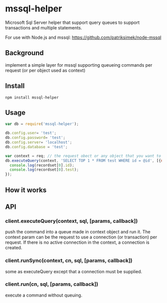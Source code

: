 # mssql-helper

Microsoft Sql Server helper that support query queues to support transactions and multiple statements.

For use with Node.js and mssql: https://github.com/patriksimek/node-mssql

## Background

implement a simple layer for mssql supporting queueing commands per request (or per object used as context)

## Install

`npm install mssql-helper`

## Usage

```javascript
var db = require('mssql-helper');

db.config.user= 'test';
db.config.password= 'test';
db.config.server= 'localhost';
db.config.database = 'test';

var context = req; // the request obect or any object that you want to use to share a connection and syncronice commands. 
db.executeQuery(context, 'SELECT TOP 1 * FROM test WHERE id = @id', [{name: 'id', value : '1'}], function (err, recordset) {
  console.log(recordset[0].id);
  console.log(recordset[0].test);
});

```

## How it works


## API

### client.executeQuery(context, sql, [params, callback])

push the command into a queue made in context object and run it. The context param can be the request to use a connection (or transaction) per request. If there is no active connection in the context, a connection is created.

### client.runSync(context, cn, sql, [params, callback])

some as executeQuery except that a connection must be supplied.

### client.run(cn, sql, [params, callback])

execute a command without queuing.

